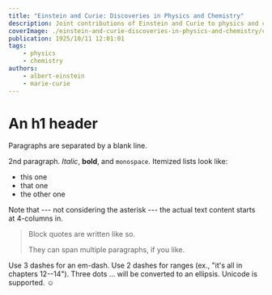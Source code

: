```yaml
---
title: "Einstein and Curie: Discoveries in Physics and Chemistry"
description: Joint contributions of Einstein and Curie to physics and chemistry.
coverImage: ./einstein-and-curie-discoveries-in-physics-and-chemistry/cover.jpg
publication: 1925/10/11 12:01:01
tags: 
    - physics
    - chemistry
authors: 
    - albert-einstein
    - marie-curie
---
```




# An h1 header

Paragraphs are separated by a blank line.

2nd paragraph. *Italic*, **bold**, and `monospace`. Itemized lists
look like:

  * this one
  * that one
  * the other one

Note that --- not considering the asterisk --- the actual text
content starts at 4-columns in.

> Block quotes are
> written like so.
>
> They can span multiple paragraphs,
> if you like.

Use 3 dashes for an em-dash. Use 2 dashes for ranges (ex., "it's all
in chapters 12--14"). Three dots ... will be converted to an ellipsis.
Unicode is supported. ☺
